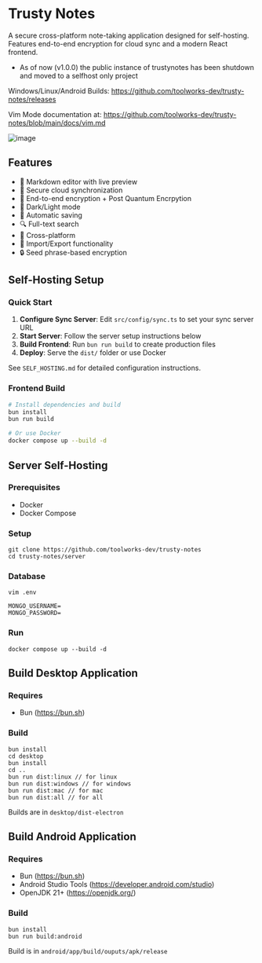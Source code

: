 # Trusty Notes

A secure cross-platform note-taking application designed for self-hosting. Features end-to-end encryption for cloud sync and a modern React frontend.

* As of now (v1.0.0) the public instance of trustynotes has been shutdown and moved to a selfhost only project

Windows/Linux/Android Builds: https://github.com/toolworks-dev/trusty-notes/releases

Vim Mode documentation at: https://github.com/toolworks-dev/trusty-notes/blob/main/docs/vim.md

![image](https://github.com/user-attachments/assets/0d573b72-41af-4851-b90b-d2105bc50286)


## Features

- 📝 Markdown editor with live preview
- 🔄 Secure cloud synchronization 
- 🔐 End-to-end encryption + Post Quantum Encrpytion
- 🌙 Dark/Light mode
- 💾 Automatic saving
- 🔍 Full-text search
- 📱 Cross-platform
- 💾 Import/Export functionality
- 🔒 Seed phrase-based encryption

## Self-Hosting Setup

### Quick Start
1. **Configure Sync Server**: Edit `src/config/sync.ts` to set your sync server URL
2. **Start Server**: Follow the server setup instructions below  
3. **Build Frontend**: Run `bun run build` to create production files
4. **Deploy**: Serve the `dist/` folder or use Docker

See `SELF_HOSTING.md` for detailed configuration instructions.

### Frontend Build
```bash
# Install dependencies and build
bun install
bun run build

# Or use Docker
docker compose up --build -d
```

## Server Self-Hosting

### Prerequisites
- Docker
- Docker Compose

### Setup
```
git clone https://github.com/toolworks-dev/trusty-notes
cd trusty-notes/server
```

### Database
```
vim .env

MONGO_USERNAME=
MONGO_PASSWORD=
```

### Run
```
docker compose up --build -d
```

## Build Desktop Application

### Requires
- Bun (https://bun.sh)

### Build

```
bun install
cd desktop
bun install
cd ..
bun run dist:linux // for linux
bun run dist:windows // for windows
bun run dist:mac // for mac
bun run dist:all // for all
```

Builds are in ```desktop/dist-electron```


## Build Android Application

### Requires
- Bun (https://bun.sh)
- Android Studio Tools (https://developer.android.com/studio)
- OpenJDK 21+ (https://openjdk.org/)

### Build

```
bun install
bun run build:android
```

Build is in ```android/app/build/ouputs/apk/release```

